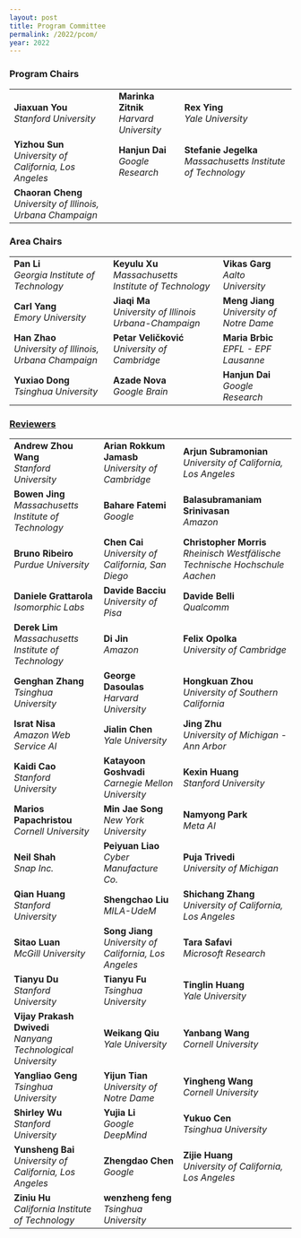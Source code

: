 ```yaml
---
layout: post
title: Program Committee
permalink: /2022/pcom/
year: 2022
---
```


### Program Chairs

<table>
<tr>
    <td><strong>Jiaxuan You</strong><br><em>Stanford University</em></td>
    <td><strong>Marinka Zitnik</strong><br><em>Harvard University</em></td>
    <td><strong>Rex Ying</strong><br><em>Yale University</em></td>
</tr>
<tr>
    <td><strong>Yizhou Sun</strong><br><em>University of California, Los Angeles</em></td>
    <td><strong>Hanjun Dai</strong><br><em>Google Research</em></td>
    <td><strong>Stefanie Jegelka</strong><br><em>Massachusetts Institute of Technology</em></td>
</tr>
<tr>
    <td><strong>Chaoran Cheng</strong><br><em>University of Illinois, Urbana Champaign</em></td>
    <td></td>
    <td></td>
</tr>
</table>


### Area Chairs

<table>
<tr>
    <td><strong>Pan Li</strong><br><em>Georgia Institute of Technology</em></td>
    <td><strong>Keyulu Xu</strong><br><em>Massachusetts Institute of Technology</em></td>
    <td><strong>Vikas Garg</strong><br><em>Aalto University</em></td>
</tr>
<tr>
    <td><strong>Carl Yang</strong><br><em>Emory University</em></td>
    <td><strong>Jiaqi Ma</strong><br><em>University of Illinois Urbana-Champaign</em></td>
    <td><strong>Meng Jiang</strong><br><em>University of Notre Dame</em></td>
</tr>
<tr>
    <td><strong>Han Zhao</strong><br><em>University of Illinois, Urbana Champaign</em></td>
    <td><strong>Petar Veličković</strong><br><em>University of Cambridge</em></td>
    <td><strong>Maria Brbic</strong><br><em>EPFL - EPF Lausanne</em></td>
</tr>
<tr>
    <td><strong>Yuxiao Dong</strong><br><em>Tsinghua University</em></td>
    <td><strong>Azade Nova</strong><br><em>Google Brain</em></td>
    <td><strong>Hanjun Dai</strong><br><em>Google Research</em></td>
</tr>
</table>

<h3>
<a data-bs-toggle="collapse" href="#collapseReviewer" role="button" aria-expanded="false" aria-controls="collapseReviewer">
    Reviewers
</a>
</h3>


<div class="collapse" id="collapseReviewer">
<table>
<tr>
    <td><strong>Andrew Zhou Wang</strong><br><em>Stanford University</em></td>
    <td><strong>Arian Rokkum Jamasb</strong><br><em>University of Cambridge</em></td>
    <td><strong>Arjun Subramonian</strong><br><em>University of California, Los Angeles</em></td>
</tr>
<tr>
    <td><strong>Bowen Jing</strong><br><em>Massachusetts Institute of Technology</em></td>
    <td><strong>Bahare Fatemi</strong><br><em>Google</em></td>
    <td><strong>Balasubramaniam Srinivasan</strong><br><em>Amazon</em></td>
</tr>
<tr>
    <td><strong>Bruno Ribeiro</strong><br><em>Purdue University</em></td>
    <td><strong>Chen Cai</strong><br><em>University of California, San Diego</em></td>
    <td><strong>Christopher Morris</strong><br><em>Rheinisch Westfälische Technische Hochschule Aachen</em></td>
</tr>
<tr>
    <td><strong>Daniele Grattarola</strong><br><em>Isomorphic Labs </em></td>
    <td><strong>Davide Bacciu</strong><br><em>University of Pisa</em></td>
    <td><strong>Davide Belli</strong><br><em>Qualcomm</em></td>
</tr>
<tr>
    <td><strong>Derek Lim</strong><br><em>Massachusetts Institute of Technology</em></td>
    <td><strong>Di Jin</strong><br><em>Amazon</em></td>
    <td><strong>Felix Opolka</strong><br><em>University of Cambridge</em></td>
</tr>
<tr>
    <td><strong>Genghan Zhang</strong><br><em>Tsinghua University</em></td>
    <td><strong>George Dasoulas</strong><br><em>Harvard University</em></td>
    <td><strong>Hongkuan Zhou</strong><br><em>University of Southern California</em></td>
</tr>
<tr>
    <td><strong>Israt Nisa</strong><br><em>Amazon Web Service AI</em></td>
    <td><strong>Jialin Chen</strong><br><em>Yale University</em></td>
    <td><strong>Jing Zhu</strong><br><em>University of Michigan - Ann Arbor</em></td>
</tr>
<tr>
    <td><strong>Kaidi Cao</strong><br><em>Stanford University</em></td>
    <td><strong>Katayoon Goshvadi</strong><br><em>Carnegie Mellon University</em></td>
    <td><strong>Kexin Huang</strong><br><em>Stanford University</em></td>
</tr>
<tr>
    <td><strong>Marios Papachristou</strong><br><em>Cornell University</em></td>
    <td><strong>Min Jae Song</strong><br><em>New York University</em></td>
    <td><strong>Namyong Park</strong><br><em>Meta AI</em></td>
</tr>
<tr>
    <td><strong>Neil Shah</strong><br><em>Snap Inc.</em></td>
    <td><strong>Peiyuan Liao</strong><br><em>Cyber Manufacture Co.</em></td>
    <td><strong>Puja Trivedi</strong><br><em>University of Michigan</em></td>
</tr>
<tr>
    <td><strong>Qian Huang</strong><br><em>Stanford University</em></td>
    <td><strong>Shengchao Liu</strong><br><em>MILA-UdeM</em></td>
    <td><strong>Shichang Zhang</strong><br><em>University of California, Los Angeles</em></td>
</tr>
<tr>
    <td><strong>Sitao Luan</strong><br><em>McGill University</em></td>
    <td><strong>Song Jiang</strong><br><em>University of California, Los Angeles</em></td>
    <td><strong>Tara Safavi</strong><br><em>Microsoft Research</em></td>
</tr>
<tr>
    <td><strong>Tianyu Du</strong><br><em>Stanford University</em></td>
    <td><strong>Tianyu Fu</strong><br><em>Tsinghua University</em></td>
    <td><strong>Tinglin Huang</strong><br><em>Yale University</em></td>
</tr>
<tr>
    <td><strong>Vijay Prakash Dwivedi</strong><br><em>Nanyang Technological University</em></td>
    <td><strong>Weikang Qiu</strong><br><em>Yale University</em></td>
    <td><strong>Yanbang Wang</strong><br><em>Cornell University</em></td>
</tr>
<tr>
    <td><strong>Yangliao Geng</strong><br><em>Tsinghua University</em></td>
    <td><strong>Yijun Tian</strong><br><em>University of Notre Dame</em></td>
    <td><strong>Yingheng Wang</strong><br><em>Cornell University</em></td>
</tr>
<tr>
    <td><strong>Shirley Wu</strong><br><em>Stanford University</em></td>
    <td><strong>Yujia Li</strong><br><em>Google DeepMind</em></td>
    <td><strong>Yukuo Cen</strong><br><em>Tsinghua University</em></td>
</tr>
<tr>
    <td><strong>Yunsheng Bai</strong><br><em>University of California, Los Angeles</em></td>
    <td><strong>Zhengdao Chen</strong><br><em>Google</em></td>
    <td><strong>Zijie Huang</strong><br><em>University of California, Los Angeles</em></td>
</tr>
<tr>
    <td><strong>Ziniu Hu</strong><br><em>California Institute of Technology</em></td>
    <td><strong>wenzheng feng</strong><br><em>Tsinghua University</em></td>
</tr>
</table>
</div>